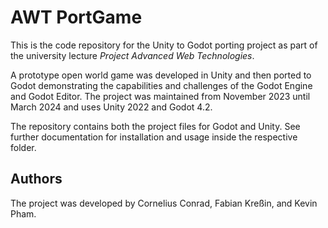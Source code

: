 # AWT PortGame

This is the code repository for the Unity to Godot porting project as part of the university lecture _Project Advanced Web Technologies_.

A prototype open world game was developed in Unity and then ported to Godot demonstrating the capabilities and challenges of the Godot Engine and Godot Editor. The project was maintained from November 2023 until March 2024 and uses Unity 2022 and Godot 4.2.

The repository contains both the project files for Godot and Unity. See further documentation for installation and usage inside the respective folder.

## Authors

The project was developed by Cornelius Conrad, Fabian Kreßin, and Kevin Pham.
